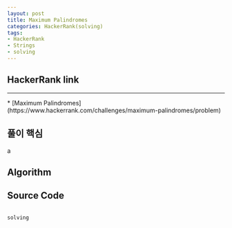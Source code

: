 ```yaml
---
layout: post
title: Maximum Palindromes
categories: HackerRank(solving)
tags: 
- HackerRank
- Strings
- solving
---
```


## **HackerRank link**
<hr>
* [Maximum Palindromes](https://www.hackerrank.com/challenges/maximum-palindromes/problem)


## **풀이 핵심**
a

## **Algorithm**


## **Source Code**
```java

solving

```